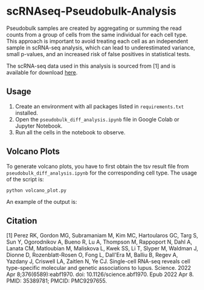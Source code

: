 # scRNAseq-Pseudobulk-Analysis
Pseudobulk samples are created by aggregating or summing the read counts from a group of cells from the same individual for each cell type. This approach is important to avoid treating each cell as an independent sample in scRNA-seq analysis, which can lead to underestimated variance, small p-values, and an increased risk of false positives in statistical tests. 

The scRNA-seq data used in this analysis is sourced from [1] and is available for download [here](https://www.ncbi.nlm.nih.gov/geo/query/acc.cgi?acc=GSE174188).

## Usage
1. Create an environment with all packages listed in ```requirements.txt``` installed.
2. Open the ```pseudobulk_diff_analysis.ipynb``` file in Google Colab or Jupyter Notebook.
3. Run all the cells in the notebook to observe.

## Volcano Plots
To generate volcano plots, you have to first obtain the tsv result file from ```pseudobulk_diff_analysis.ipynb``` for the corresponding cell type. The usage of the script is:

```
python volcano_plot.py
```

An example of the output is:


## Citation
[1] Perez RK, Gordon MG, Subramaniam M, Kim MC, Hartoularos GC, Targ S, Sun Y, Ogorodnikov A, Bueno R, Lu A, Thompson M, Rappoport N, Dahl A, Lanata CM, Matloubian M, Maliskova L, Kwek SS, Li T, Slyper M, Waldman J, Dionne D, Rozenblatt-Rosen O, Fong L, Dall'Era M, Balliu B, Regev A, Yazdany J, Criswell LA, Zaitlen N, Ye CJ. Single-cell RNA-seq reveals cell type-specific molecular and genetic associations to lupus. Science. 2022 Apr 8;376(6589):eabf1970. doi: 10.1126/science.abf1970. Epub 2022 Apr 8. PMID: 35389781; PMCID: PMC9297655.
